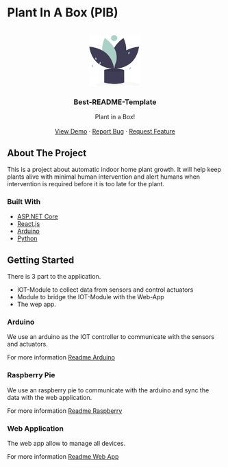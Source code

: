 # Plant In A Box (PIB)

<br />
<div align="center">
  <a href="https://github.com/PrincessMadMath/plant-in-a-box">
    <img src="images/logo.png" alt="Logo" width="120" height="120">
  </a>

  <h3 align="center">Best-README-Template</h3>

  <p align="center">
    Plant in a Box!
    <br />
    <br />
    <a href="https://example.com/">View Demo</a>
    ·
    <a href="https://github.com/PrincessMadMath/plant-in-a-box/issues">Report Bug</a>
    ·
    <a href="https://github.com/PrincessMadMath/plant-in-a-box/issues">Request Feature</a>
  </p>
</div>

## About The Project

This is a project about automatic indoor home plant growth. It will help keep plants alive with minimal human intervention and alert humans when intervention is required before it is too late for the plant.

### Built With

-   [ASP.NET Core](https://docs.microsoft.com/en-us/aspnet/core/?view=aspnetcore-5.0)
-   [React.js](https://reactjs.org/)
-   [Arduino](https://www.arduino.cc/)
-   [Python](https://www.python.org/)

## Getting Started

There is 3 part to the application.

-   IOT-Module to collect data from sensors and control actuators
-   Module to bridge the IOT-Module with the Web-App
-   The wep app.

### Arduino

We use an arduino as the IOT controller to communicate with the sensors and actuators.

For more information [Readme Arduino](arduino/README.md)

### Raspberry Pie

We use an raspberry pie to communicate with the arduino and sync the data with the web application.

For more information [Readme Raspberry](raspberry/README.md)

### Web Application

The web app allow to manage all devices.

For more information [Readme Web App](frontend/README.md)
